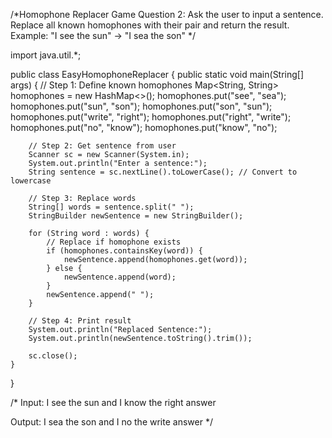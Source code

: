 /*Homophone Replacer Game
Question 2:
Ask the user to input a sentence. Replace all known homophones with their pair and return the result.
Example: "I see the sun" → "I sea the son" 
*/

import java.util.*;

public class EasyHomophoneReplacer {
    public static void main(String[] args) {
        // Step 1: Define known homophones
        Map<String, String> homophones = new HashMap<>();
        homophones.put("see", "sea");
        homophones.put("sun", "son");
        homophones.put("son", "sun");
        homophones.put("write", "right");
        homophones.put("right", "write");
        homophones.put("no", "know");
        homophones.put("know", "no");

        // Step 2: Get sentence from user
        Scanner sc = new Scanner(System.in);
        System.out.println("Enter a sentence:");
        String sentence = sc.nextLine().toLowerCase(); // Convert to lowercase

        // Step 3: Replace words
        String[] words = sentence.split(" ");
        StringBuilder newSentence = new StringBuilder();

        for (String word : words) {
            // Replace if homophone exists
            if (homophones.containsKey(word)) {
                newSentence.append(homophones.get(word));
            } else {
                newSentence.append(word);
            }
            newSentence.append(" ");
        }

        // Step 4: Print result
        System.out.println("Replaced Sentence:");
        System.out.println(newSentence.toString().trim());

        sc.close();
    }
}


/*
Input:
I see the sun and I know the right answer

Output:
I sea the son and I no the write answer
 */
